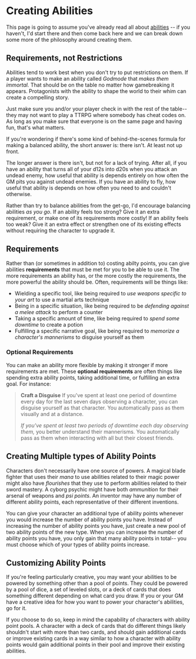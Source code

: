 # Creating Abilities

This page is going to assume you've already read all about [abilities](../gameplay/abilities.md) -- if you haven't, I'd start there and then come back here and we can break down some more of the philosophy around creating them.

## Requirements, not Restrictions

Abilities tend to work best when you don't try to put restrictions on them. If a player wants to make an ability called *Godmode* that *makes them immortal.* That should be on the table no matter how gamebreaking it appears. Protagonists with the ability to shape the world to their whim can create a compelling story. 

Just make sure you and/or your player check in with the rest of the table-- they may not want to play a TTRPG where somebody has cheat codes on. As long as you make sure that everyone is on the same page and having fun, that's what matters.

If you're wondering if there's some kind of behind-the-scenes formula for making a balanced ability, the short answer is: there isn't. At least not up front.

The longer answer is there isn't, but not for a lack of trying. After all, if you have an ability that turns all of your d12s into d20s when you attack an undead enemy, how useful that ability is depends entirely on how often the GM pits you against undead enemies. If you have an ability to fly, how useful that ability is depends on how often you need to and couldn't otherwise.

Rather than try to balance abilities from the get-go, I'd encourage balancing abilities _as you go_. If an ability feels too strong? Give it an extra requirement, or make one of its requirements more costly! If an ability feels too weak? Give it an extra effect or strengthen one of its existing effects without requiring the character to upgrade it.

## Requirements

Rather than (or sometimes in addition to) costing abilty points, you can give abilities **requirements** that must be met for you to be able to use it. The more requirements an ability has, or the more costly the requirements, the more powerful the ability should be. Often, requirements will be things like:

* Wielding a specific tool, like being required to _use weapons specific to your art_ to use a martial arts technique
* Being in a specific situation, like being required to be _defending against a melee attack_ to perform a counter
* Taking a specific amount of time, like being required to _spend some downtime_ to create a potion
* Fulfilling a specific narrative goal, like being required to _memorize a character's mannerisms_ to disguise yourself as them

### Optional Requirements

You can make an ability more flexible by making it stronger if more requirements are met. These **optional requirements** are often things like spending extra ability points, taking additional time, or fulfilling an extra goal. For instance:

>   **Craft a Disguise**
>   If you've spent at least one period of downtime every day for the last seven days observing a character, you can disguise yourself as that character. You automatically pass as them visually and at a distance.
>   
>   _If you've spent at least two periods of downtime each day observing them,_ you better understand their mannerisms. You automatically pass as them when interacting with all but their closest friends.


## Creating Multiple types of Ability Points

Characters don't necessarily have one source of powers. A magical blade fighter that uses their _mana_ to use abilities related to their magic power might also have _flourishes_ that they use to perform abilities related to their sword mastery. A cyborg psychic might have both _ammunition_ for their arsenal of weapons and _psi points_. An inventor may have any number of different ability points, each representative of their different inventions.

You can give your character an additional type of ability points whenever you would increase the number of ability points you have. Instead of increasing the number of ability points you have, just create a new pool of two ability points of the new type. When you can increase the number of ability points you have, you only gain that many ability points in total-- you must choose which of your types of ability points increase.

## Customizing Ability Points

If you're feeling particularly creative, you may want your abilities to be powered by something other than a pool of points. They could be powered by a pool of dice, a set of leveled slots, or a deck of cards that does something different depending on what card you draw. If you or your GM have a creative idea for how you want to power your character's abilities, go for it.

If you choose to do so, keep in mind the capability of characters with ability point pools. A character with a deck of cards that do different things likely shouldn't start with more than two cards, and should gain additional cards or improve existing cards in a way similar to how a character with ability points would gain additional points in their pool and improve their existing abilities.
